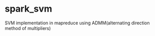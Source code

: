 spark_svm
=========
SVM implementation in mapreduce using ADMM(alternating direction method of multipliers)

